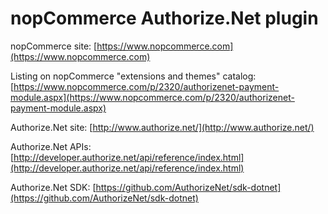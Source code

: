 nopCommerce Authorize.Net plugin
===========

nopCommerce site: [https://www.nopcommerce.com](https://www.nopcommerce.com)

Listing on nopCommerce "extensions and themes" catalog: [https://www.nopcommerce.com/p/2320/authorizenet-payment-module.aspx](https://www.nopcommerce.com/p/2320/authorizenet-payment-module.aspx)

Authorize.Net site: [http://www.authorize.net/](http://www.authorize.net/)

Authorize.Net APIs: [http://developer.authorize.net/api/reference/index.html](http://developer.authorize.net/api/reference/index.html)

Authorize.Net SDK: [https://github.com/AuthorizeNet/sdk-dotnet](https://github.com/AuthorizeNet/sdk-dotnet)